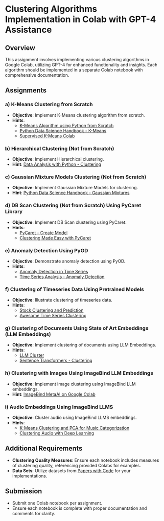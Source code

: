 # Clustering Algorithms Implementation in Colab with GPT-4 Assistance

## Overview
This assignment involves implementing various clustering algorithms in Google Colab, utilizing GPT-4 for enhanced functionality and insights. Each algorithm should be implemented in a separate Colab notebook with comprehensive documentation.

## Assignments

### a) K-Means Clustering from Scratch
- **Objective**: Implement K-Means clustering algorithm from scratch.
- **Hints**:
  - [K-Means Algorithm using Python from Scratch](https://colab.sandbox.google.com/github/SANTOSHMAHER/Machine-Learning-Algorithams/blob/master/K_Means_algorithm_using_Python_from_scratch_.ipynb)
  - [Python Data Science Handbook - K-Means](https://colab.sandbox.google.com/github/jakevdp/PythonDataScienceHandbook/blob/master/notebooks/05.11-K-Means.ipynb)
  - [Supervised K-Means Colab](https://developers.google.com/machine-learning/clustering/programming-exercise)

### b) Hierarchical Clustering (Not from Scratch)
- **Objective**: Implement Hierarchical clustering.
- **Hint**: [Data Analysis with Python - Clustering](https://colab.sandbox.google.com/github/saskeli/data-analysis-with-python-summer-2019/blob/master/clustering.ipynb)

### c) Gaussian Mixture Models Clustering (Not from Scratch)
- **Objective**: Implement Gaussian Mixture Models for clustering.
- **Hint**: [Python Data Science Handbook - Gaussian Mixtures](https://colab.sandbox.google.com/github/jakevdp/PythonDataScienceHandbook/blob/master/notebooks/05.12-Gaussian-Mixtures.ipynb)

### d) DB Scan Clustering (Not from Scratch) Using PyCaret Library
- **Objective**: Implement DB Scan clustering using PyCaret.
- **Hints**:
  - [PyCaret - Create Model](https://pycaret.org/create-model/)
  - [Clustering Made Easy with PyCaret](https://towardsdatascience.com/clustering-made-easy-with-pycaret-656316c0b080)

### e) Anomaly Detection Using PyOD
- **Objective**: Demonstrate anomaly detection using PyOD.
- **Hints**:
  - [Anomaly Detection in Time Series](https://neptune.ai/blog/anomaly-detection-in-time-series)
  - [Time Series Analysis - Anomaly Detection](https://github.com/ritvikmath/Time-Series-Analysis/blob/master/Anomaly%20Detection.ipynb)

### f) Clustering of Timeseries Data Using Pretrained Models
- **Objective**: Illustrate clustering of timeseries data.
- **Hints**:
  - [Stock Clustering and Prediction](https://github.com/V-MalM/Stock-Clustering-and-Prediction)
  - [Awesome Time Series Clustering](https://github.com/cure-lab/Awesome-time-series#time-series-clustering)

### g) Clustering of Documents Using State of Art Embeddings (LLM Embeddings)
- **Objective**: Implement clustering of documents using LLM Embeddings.
- **Hints**:
  - [LLM Cluster](https://github.com/simonw/llm-cluster)
  - [Sentence Transformers - Clustering](https://github.com/UKPLab/sentence-transformers/tree/master/examples/applications/clustering)

### h) Clustering with Images Using ImageBind LLM Embeddings
- **Objective**: Implement image clustering using ImageBind LLM embeddings.
- **Hint**: [ImageBind MetaAI on Google Colab](https://medium.com/@tatsuromurata317/image-bind-metaai-on-google-colab-free-843f30a4977c)

### i) Audio Embeddings Using ImageBind LLMS
- **Objective**: Cluster audio using ImageBind LLMS embeddings.
- **Hints**:
  - [K-Means Clustering and PCA for Music Categorization](https://towardsdatascience.com/k-means-clustering-and-pca-to-categorize-music-by-similar-audio-features-df09c93e8b64)
  - [Clustering Audio with Deep Learning](https://ridakhan5.medium.com/audio-clustering-with-deep-learning-a7991d605fa5)

## Additional Requirements
- **Clustering Quality Measures**: Ensure each notebook includes measures of clustering quality, referencing provided Colabs for examples.
- **Data Sets**: Utilize datasets from [Papers with Code](https://paperswithcode.com/datasets) for your implementations.

## Submission
- Submit one Colab notebook per assignment.
- Ensure each notebook is complete with proper documentation and comments for clarity.
